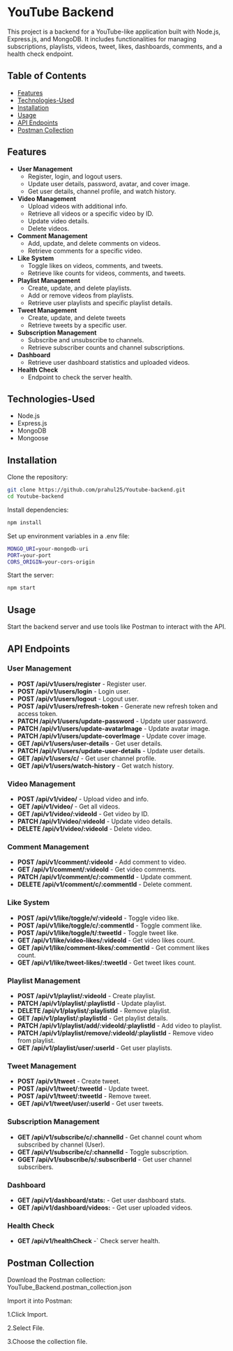 # YouTube Backend

This project is a backend for a YouTube-like application built with Node.js, Express.js, and MongoDB. It includes functionalities for managing subscriptions, playlists, videos, tweet, likes, dashboards, comments, and a health check endpoint.

## Table of Contents

 - [Features](#Features)
 - [Technologies-Used](#Technologies-Used)
 - [Installation](#installation)
 - [Usage](#Usage)
 - [API Endpoints](#API-Endpoints)
 - [Postman Collection](#Postman-Collection)


## Features

- **User Management** 
    * Register, login, and logout users.
    * Update user details, password, avatar, and cover image.
    * Get user details, channel profile, and watch history.
- **Video Management** 
    * Upload videos with additional info.
    * Retrieve all videos or a specific video by ID.
    * Update video details.
    * Delete videos.
- **Comment Management** 
    * Add, update, and delete comments on videos.
    * Retrieve comments for a specific video.
- **Like System** 
    * Toggle likes on videos, comments, and tweets.
    * Retrieve like counts for videos, comments, and tweets.
- **Playlist Management** 
    * Create, update, and delete playlists.
    * Add or remove videos from playlists.
    * Retrieve user playlists and specific playlist details.
- **Tweet Management** 
    * Create, update, and delete tweets
    * Retrieve tweets by a specific user.
- **Subscription Management** 
    * Subscribe and unsubscribe to channels.
    * Retrieve subscriber counts and channel subscriptions.
- **Dashboard** 
    * Retrieve user dashboard statistics and uploaded videos.
- **Health Check**
    * Endpoint to check the server health.

## Technologies-Used
- Node.js
- Express.js
- MongoDB
- Mongoose
## Installation
Clone the repository:
```bash
git clone https://github.com/prahul25/Youtube-backend.git
cd Youtube-backend
```
Install dependencies:
```bash
npm install
```
Set up environment variables in a .env file:
```bash
MONGO_URI=your-mongodb-uri
PORT=your-port
CORS_ORIGIN=your-cors-origin
```
Start the server:
```bash
npm start
```
## Usage
Start the backend server and use tools like Postman to interact with the API.

## API Endpoints
### User Management ###
- **POST /api/v1/users/register** - Register user.
- **POST /api/v1/users/login** - Login user. 
- **POST /api/v1/users/logout** - Logout user.
- **POST /api/v1/users/refresh-token** - Generate new refresh token and access token.
- **PATCH /api/v1/users/update-password** - Update user password.
- **PATCH /api/v1/users/update-avatarImage** - Update avatar image.
- **PATCH /api/v1/users/update-coverImage** - Update cover image.
- **GET /api/v1/users/user-details** - Get user details. 
- **PATCH /api/v1/users/update-user-details** - Update user details.
- **GET /api/v1/users/c/** - Get user channel profile. 
- **GET /api/v1/users/watch-history** - Get watch history. 

### Video Management ###
- **POST /api/v1/video/** - Upload video and info.
- **GET /api/v1/video/** - Get all videos.
- **GET /api/v1/video/:videoId** - Get video by ID.
- **PATCH /api/v1/video/:videoId** - Update video details.
- **DELETE /api/v1/video/:videoId** - Delete video.

### Comment Management ###
- **POST /api/v1/comment/:videoId** - Add comment to video.
- **GET /api/v1/comment/:videoId** - Get video comments.
- **PATCH /api/v1/comment/c/:commentId** - Update comment.
- **DELETE /api/v1/comment/c/:commentId** - Delete comment.

### Like System ###
- **POST /api/v1/like/toggle/v/:videoId** - Toggle video like.
- **POST /api/v1/like/toggle/c/:commentId** - Toggle comment like.
- **POST /api/v1/like/toggle/t/:tweetId** - Toggle tweet like.
- **GET /api/v1/like/video-likes/:videoId** - Get video likes count.
- **GET /api/v1/like/comment-likes/:commentId** - Get comment likes count.
- **GET /api/v1/like/tweet-likes/:tweetId** - Get tweet likes count.

### Playlist Management ###
- **POST /api/v1/playlist/:videoId** - Create playlist.
- **PATCH /api/v1/playlist/:playlistId** - Update playlist.
- **DELETE /api/v1/playlist/:playlistId** - Remove playlist.
- **GET /api/v1/playlist/:playlistId** - Get playlist details.
- **PATCH /api/v1/playlist/add/:videoId/:playlistId** - Add video to playlist.
- **PATCH /api/v1/playlist/remove/:videoId/:playlistId** - Remove video from playlist.
- **GET /api/v1/playlist/user/:userId** - Get user playlists.

### Tweet Management ###
- **POST /api/v1/tweet** - Create tweet.
- **POST /api/v1/tweet/:tweetId** - Update tweet.
- **POST /api/v1/tweet/:tweetId** - Remove tweet.
- **GET /api/v1/tweet/user/:userId** - Get user tweets.

### Subscription Management
- **GET /api/v1/subscribe/c/:channelId** - Get channel count whom subscribed by channel (User).
- **GET /api/v1/subscribe/c/:channelId** - Toggle subscription.
- **GGET /api/v1/subscribe/s/:subscriberId** - Get user channel subscribers.
### Dashboard
- **GET /api/v1/dashboard/stats:** - Get user dashboard stats.
- **GET /api/v1/dashboard/videos:** - Get user uploaded videos.
### Health Check ###
- **GET /api/v1/healthCheck** -` Check server health.

## Postman Collection
Download the Postman collection: YouTube_Backend.postman_collection.json

Import it into Postman:

1.Click Import.

2.Select File.

3.Choose the collection file.